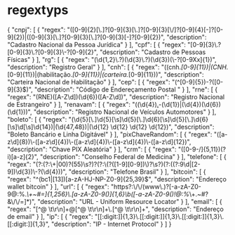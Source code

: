 # regextyps
{
    "cnpj": [
        {
            "regex": "([0-9]{2}[\\.]?[0-9]{3}[\\.]?[0-9]{3}[\\/]?[0-9]{4}[-]?[0-9]{2})|([0-9]{3}[\\.]?[0-9]{3}[\\.]?[0-9]{3}[-]?[0-9]{2})",
            "description": "Cadastro Nacional da Pessoa Jurídica"
        }
    ],
    "cpf": [
        {
            "regex": "[0-9]{3}\\.?[0-9]{3}\\.?[0-9]{3}\\-?[0-9]{2}",
            "description": "Cadastro de Pessoas Físicas"
        }
    ],
    "rg": [
        {
            "regex": "(\\d{1,2}\\.?)(\\d{3}\\.?)(\\d{3})(\\-?[0-9Xx]{1})",
            "description": "Registro Geral"
        }
    ],
    "cnh": [
        {
            "regex": "((cnh.*[0-9]{11})|(CNH.*[0-9]{11})|(habilitação.*[0-9]{11})|(carteira.*[0-9]{11}))",
            "description": "Carteira Nacional de Habilitação"
        }
    ],
    "cep": [
        {
            "regex": "(^[0-9]{5})-?([0-9]{3}$)",
            "description": "Código de Endereçamento Postal "
        }
    ],
    "rne": [
        {
            "regex": "(RNE)([A-Z\\d])(\\d{6})([A-Z\\d])",
            "description": "Registro Nacional de Estrangeiro"
        }
    ],
    "renavam": [
        {
            "regex": "((\\d{4})[.](\\d{6})-(\\d{1})|(\\d{4})(\\d{6})(\\d{1}))",
            "description": "Registro Nacional de Veículos Automotores"
        }
    ],
    "boleto": [
        {
            "regex": "(\\d{5}[\\.]\\d{5}[\\s]\\d{5}[\\.]\\d{6}[\\s]\\d{5}[\\.]\\d{6}[\\s]\\d[\\s]\\d{14})|(\\d{47,48})|(\\d{12} \\d{12} \\d{12} \\d{12})",
            "description": "Boleto Bancário e Linha Digitável"
        }
    ],
    "pixChaveRandom": [
        {
            "regex": "([a-z\\d]{8})\\-([a-z\\d]{4})\\-([a-z\\d]{4})\\-([a-z\\d]{4})\\-([a-z\\d]{12})",
            "description": "Chave PIX Aleatória"
        }
    ],
    "crm": [
        {
            "regex": "([0-9-\/]{5,11})(?i)[a-z]{2}",
            "description": "Conselho Federal de Medicina"
        }
    ],
    "telefone": [
        {
            "regex": "(?:(?:\\+|00)?(55)\\s?)?(?:\\(?([1-9][0-9])\\)?\\s?)(?:((?:9\\d|[2-9])\\d{3})\\-?(\\d{4}))",
            "description": "Telefone Brasil"
        }
    ],
    "bitcoin": [
        {
            "regex": "^(bc1|[13])[a-zA-HJ-NP-Z0-9]{25,39}$",
            "description": "Endereço wallet bitcoin"
        }
    ],
    "url": [
        {
            "regex": "https?:\\/\\/(www\\.)?[-a-zA-Z0-9@:%._\\+~#=]{1,256}\\.[a-zA-Z0-9()]{1,6}\\b([-a-zA-Z0-9()!@:%_\\+.~#?&\\/\\/=]*)",
            "description": "URL - Uniform Resource Locator"
        }
    ],
    "email": [
        {
            "regex": "[^@ \\t\\r\\n]+@[^@ \\t\\r\\n]+\\.[^@ \\t\\r\\n]+",
            "description": "Endereço de email"
        }
    ],
    "ip": [
        {
            "regex": "[[:digit:]]{1,3}\\.[[:digit:]]{1,3}\\.[[:digit:]]{1,3}\\.[[:digit:]]{1,3}",
            "description": "IP - Internet Protocol"
        }
    ]
}
